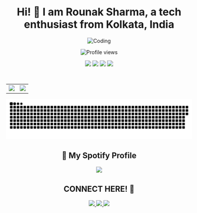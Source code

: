 <h1 align="center">
  <strong style="font-size: 28px;">Hi! 👋 I am <span style="font-weight: bold;">Rounak Sharma</span>, a tech enthusiast from Kolkata, India</strong>
</h1>

<p align="center">
  <img src="https://user-images.githubusercontent.com/74038190/225813708-98b745f2-7d22-48cf-9150-083f1b00d6c9.gif" alt="Coding" width="600"/>
</p>

<!-- Visitor Counter -->
<p align="center">
  <img src="https://komarev.com/ghpvc/?username=tchieraun&style=for-the-badge&color=brightgreen" alt="Profile views"/>
</p>

<!-- Language badges -->
<p align="center">
  <img src="https://img.shields.io/badge/Java-ED8B00?style=for-the-badge&logo=java&logoColor=white" width="250"/>
  <img src="https://img.shields.io/badge/Javascript-F7DF1E?style=for-the-badge&logo=javascript&logoColor=black" width="250"/>
  <img src="https://img.shields.io/badge/HTML-E34F26?style=for-the-badge&logo=html5&logoColor=white" width="250"/>
  <img src="https://img.shields.io/badge/Python-3776AB?style=for-the-badge&logo=python&logoColor=white" width="250"/>
</p>

<br/>

<div align="center">
  <table>
    <tr>
      <td>
        <img src="https://github-readme-stats.vercel.app/api?username=tchieraun&show_icons=true&theme=tokyonight&hide=prs,issues" height="200"/>
      </td>
      <td>
        <img src="https://github-readme-stats.vercel.app/api/top-langs/?username=tchieraun&layout=compact&theme=tokyonight" height="200"/>
      </td>
    </tr>
  </table>
</div>

<p align="center">
  <img src="https://github.com/tchieraun/tchieraun/blob/output/github-snake-dark.svg" alt="snake animation"/>
</p>

<h2 align="center">🎵 My Spotify Profile</h2>

<!-- Reliable Spotify badge -->
<p align="center">
  <a href="https://open.spotify.com/user/n51w7dntjl8zc2gpvfxnpszsl" target="_blank">
    <img src="https://img.shields.io/badge/Spotify-1ED760?style=for-the-badge&logo=spotify&logoColor=white" width="250"/>
  </a>
</p>

<h2 align="center">CONNECT HERE! 🎯</h2>

<!-- Social badges -->
<p align="center">
  <a href="https://www.linkedin.com/in/rounak-sharma" target="_blank">
    <img src="https://img.shields.io/badge/LinkedIn-0077B5?style=for-the-badge&logo=linkedin&logoColor=white" width="250"/>
  </a>
  <a href="https://www.instagram.com/raunakkksharma" target="_blank">
    <img src="https://img.shields.io/badge/Instagram-E4405F?style=for-the-badge&logo=instagram&logoColor=white" width="250"/>
  </a>
  <a href="mailto:rounak1122004@gmail.com">
    <img src="https://img.shields.io/badge/Gmail-D14836?style=for-the-badge&logo=gmail&logoColor=white" width="250"/>
  </a>
</p>
